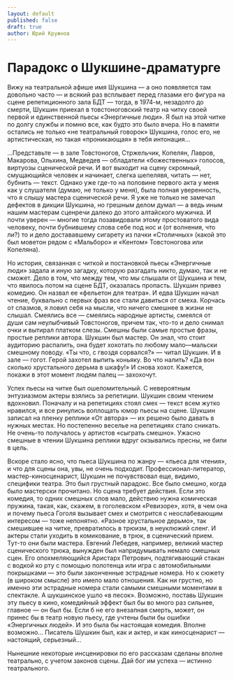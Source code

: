```yaml
---
layout: default
published: false
draft: true
author: Юрий Кружнов
---
```


# Парадокс о Шукшине-драматурге

Вижу на театральной афише имя Шукшина — а оно появляется там довольно часто — и всякий раз всплывает перед глазами его фигура на сцене репетиционного зала БДТ — тогда, в 1974-м, незадолго до смерти, Шукшин приехал в товстоноговский театр на читку своей первой и единственной пьесы «Энергичные люди». Я был на этой читке по долгу службы и помню все, как будто это было вчера. Но в памяти остались не только «не театральный говорок» Шукшина, голос его, не артистическая, но такая «проникающая» в тебя интонация…

…Представьте — в зале Товстоногов, Стржельчик, Копелян, Лавров, Макарова, Ольхина, Медведев — обладатели «божественных» голосов, виртуозы сценической речи. И вот выходит на сцену скромный, смущающийся человек и начинает, слегка шепелявя, читать — нет, бубнить — текст. Однако уже где-то на половине первого акта у меня как у слушателя (думаю, не только у меня), была полная уверенность, что я слышу мастера сценической речи. Я уже не только не замечал дефектов в дикции Шукшина, но грешным делом думал — а ведь иным нашим мастерам сценречи далеко до этого алтайского мужичка. И почти уверен — многие тогда позавидовали этому простоватого вида человеку, почти бубнившему слова себе под нос и (от волнения, что ли?) то и дело достававшему сигарету из пачки «Столичных» (какой это был моветон рядом с «Мальборо» и «Кентом» Товстоногова или Копеляна).

Но история, связанная с читкой и постановкой пьесы «Энергичные люди» задала и иную загадку, которую разгадать никто, думаю, так и не сможет. Дело в том, что между тем, что мы слышали от Шукшина и тем, что явилось потом на сцене БДТ, оказалась пропасть.
Шукшин привез комедию. Он назвал ее «фельетон для театра». И едва Шукшин начал чтение, буквально с первых фраз все стали давиться от смеха. Корчась от спазмов, я ловил себя на мысли, что ничего смешнее в жизни не слышал. Смеялись все — смеялись народные артисты, смеялся от души сам неулыбчивый Товстоногов, причем так, что-то и дело снимал очки и вытирал платком слезы. Смешны были самые простые фразы, простые реплики автора. Шукшин был мастер. Он знал, что стоит аудиторию распалить, она будет хохотать по любому мало—мальски смешному поводу. «Ты что, с гвоздя сорвался?» — читал Шукшин. И в зале — гогот. Герой захотел выпить коньяку. Во что налить? «Да вон сколько хрустального дерьма в шкафу!» И снова хохот. Кажется, покажи в этот момент людям палец — захохочут.

Успех пьесы на читке был ошеломительный. С невероятным энтузиазмом актеры взялись за репетиции. Шукшин своим чтением вдохновил. Поначалу и на репетициях стоял смех — текст всем жутко нравился, и все ринулись воплощать юмор пьесы на сцене. Шукшин записал на пленку реплики «От автора» — их решено было давать в нужных местах.
Но постепенно веселье на репетициях стало сникать. Не очень-то получалось у артистов «сыграть смешно». Ужасно смешные в чтении Шукшина реплики вдруг окзывались пресны, не били в цель.

Вскоре стало ясно, что пьеса Шукшина по жанру — «пьеса для чтения», и что для сцены она, увы, не очень подходит. Профессионал-литератор, мастер-киносценарист, Шукшин не почувствовал еще, видимо, специфики театра. Это был грустный парадокс. Все было смешно, когда было мастерски прочитано. Но сцена требует действия. Если это комедия, то одних смешных слов мало, действию нужна комическая пружина, такая, как, скажем, в гоголевском «Ревизоре», хотя, в чем она и почему пьеса Гоголя вызывает смех и смотрится с неослабевающим интересом — тоже непонятно. «Разное хрустальное дерьмо», так смешившее на читке, превратилось в трюизм, в неуклюжий сленг. И актеры стали уходить в комикование, в трюк, в сценический прием. Тут-то они были мастера. Евгений Лебедев, например, великий мастер сценического трюка, вынужден был напридумывать немало смешных сцен. Его опохмеляющийся Аристарх Петрович, подтягивающий стакан с водкой ко рту с помощью полотенца или игра с автомобильными покрышками — это были законченные эстрадные номера. Но к сюжету (в широком смысле) это имело мало отношения. Как ни грустно, но именно эти эстрадные номера стали самыми смешными моментами в спектакле. А шукшинское ушло «в песок». Возможно, поставь Шукшин эту пьесу в кино, комедийный эффект был бы во много раз сильнее, главное — он был бы. Если б не его внезапная смерть, может, он принес бы в театр новую пьесу, где учтены были бы ошибки «Энергичных людей». И это была бы настоящая комедия. Вполне возможно… Писатель Шушкин был, как и актер, и как киносценарист — настоящий, серьезный…

Нынешние некоторые инсценировки по его рассказам сделаны вполне театрально, с учетом законов сцены. Дай бог им успеха — истинно театрального.
